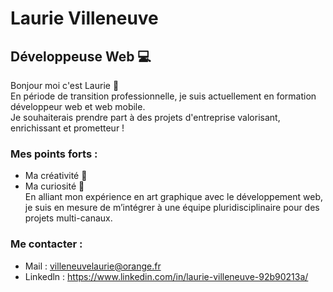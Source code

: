 # Laurie Villeneuve <br>
## Développeuse Web 💻

Bonjour moi c'est Laurie 👋  
En période de transition professionnelle, je suis actuellement en formation développeur web et web mobile. <br>
Je souhaiterais prendre part à des projets d'entreprise valorisant, enrichissant et prometteur ! 

### Mes points forts : 
* Ma créativité 🎨
* Ma curiosité 👀 <br>
En alliant mon expérience en art graphique avec le développement web, je suis en mesure de m’intégrer à une équipe pluridisciplinaire pour des projets multi-canaux. 

### Me contacter :
* Mail : villeneuvelaurie@orange.fr
* Linkedln : https://www.linkedin.com/in/laurie-villeneuve-92b90213a/





